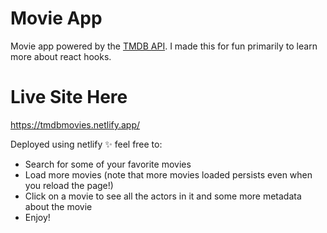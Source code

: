 # Movie App 
Movie app powered by the [TMDB API](https://www.themoviedb.org/). I made this for fun primarily to learn more about react hooks. 
  
# Live Site Here
https://tmdbmovies.netlify.app/

Deployed using netlify ✨ feel free to:
- Search for some of your favorite movies
- Load more movies (note that more movies loaded persists even when you reload the page!)
- Click on a movie to see all the actors in it and some more metadata about the movie
- Enjoy!
